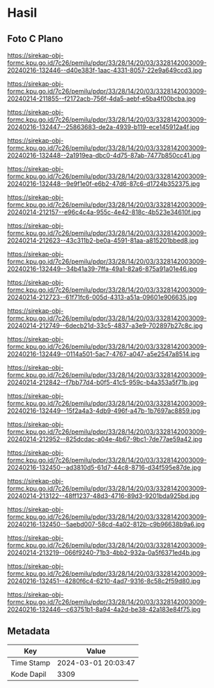 # Hasil

## Foto C Plano

https://sirekap-obj-formc.kpu.go.id/7c26/pemilu/pdpr/33/28/14/20/03/3328142003009-20240216-132446--d40e383f-1aac-4331-8057-22e9a649ccd3.jpg

https://sirekap-obj-formc.kpu.go.id/7c26/pemilu/pdpr/33/28/14/20/03/3328142003009-20240214-211855--f2172acb-756f-4da5-aebf-e5ba4f00bcba.jpg

https://sirekap-obj-formc.kpu.go.id/7c26/pemilu/pdpr/33/28/14/20/03/3328142003009-20240216-132447--25863683-de2a-4939-b119-ece145912a4f.jpg

https://sirekap-obj-formc.kpu.go.id/7c26/pemilu/pdpr/33/28/14/20/03/3328142003009-20240216-132448--2a1919ea-dbc0-4d75-87ab-7477b850cc41.jpg

https://sirekap-obj-formc.kpu.go.id/7c26/pemilu/pdpr/33/28/14/20/03/3328142003009-20240216-132448--9e9f1e0f-e6b2-47d6-87c6-d1724b352375.jpg

https://sirekap-obj-formc.kpu.go.id/7c26/pemilu/pdpr/33/28/14/20/03/3328142003009-20240214-212157--e96c4c4a-955c-4e42-818c-4b523e34610f.jpg

https://sirekap-obj-formc.kpu.go.id/7c26/pemilu/pdpr/33/28/14/20/03/3328142003009-20240214-212623--43c311b2-be0a-4591-81aa-a815201bbed8.jpg

https://sirekap-obj-formc.kpu.go.id/7c26/pemilu/pdpr/33/28/14/20/03/3328142003009-20240216-132449--34b41a39-7ffa-49a1-82a6-875a91a01e46.jpg

https://sirekap-obj-formc.kpu.go.id/7c26/pemilu/pdpr/33/28/14/20/03/3328142003009-20240214-212723--61f71fc6-005d-4313-a51a-09601e906635.jpg

https://sirekap-obj-formc.kpu.go.id/7c26/pemilu/pdpr/33/28/14/20/03/3328142003009-20240214-212749--6decb21d-33c5-4837-a3e9-702897b27c8c.jpg

https://sirekap-obj-formc.kpu.go.id/7c26/pemilu/pdpr/33/28/14/20/03/3328142003009-20240216-132449--0114a501-5ac7-4767-a047-a5e2547a8514.jpg

https://sirekap-obj-formc.kpu.go.id/7c26/pemilu/pdpr/33/28/14/20/03/3328142003009-20240214-212842--f7bb77d4-b0f5-41c5-959c-b4a353a5f71b.jpg

https://sirekap-obj-formc.kpu.go.id/7c26/pemilu/pdpr/33/28/14/20/03/3328142003009-20240216-132449--15f2a4a3-4db9-496f-a47b-1b7697ac8859.jpg

https://sirekap-obj-formc.kpu.go.id/7c26/pemilu/pdpr/33/28/14/20/03/3328142003009-20240214-212952--825dcdac-a04e-4b67-9bc1-7de77ae59a42.jpg

https://sirekap-obj-formc.kpu.go.id/7c26/pemilu/pdpr/33/28/14/20/03/3328142003009-20240216-132450--ad3810d5-61d7-44c8-8716-d34f595e87de.jpg

https://sirekap-obj-formc.kpu.go.id/7c26/pemilu/pdpr/33/28/14/20/03/3328142003009-20240214-213122--48ff1237-48d3-4716-89d3-9201bda925bd.jpg

https://sirekap-obj-formc.kpu.go.id/7c26/pemilu/pdpr/33/28/14/20/03/3328142003009-20240216-132450--5aebd007-58cd-4a02-812b-c9b96638b9a6.jpg

https://sirekap-obj-formc.kpu.go.id/7c26/pemilu/pdpr/33/28/14/20/03/3328142003009-20240214-213219--066f9240-71b3-4bb2-932a-0a5f6371ed4b.jpg

https://sirekap-obj-formc.kpu.go.id/7c26/pemilu/pdpr/33/28/14/20/03/3328142003009-20240216-132451--4280f6c4-6210-4ad7-9316-8c58c2f59d80.jpg

https://sirekap-obj-formc.kpu.go.id/7c26/pemilu/pdpr/33/28/14/20/03/3328142003009-20240216-132446--c63751b1-8a94-4a2d-be38-42a183e84f75.jpg


## Metadata

| Key        | Value               |
| ---------- | ------------------- |
| Time Stamp | 2024-03-01 20:03:47 |
| Kode Dapil | 3309                |



